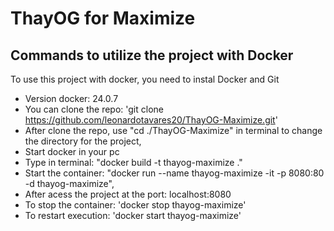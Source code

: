 # ThayOG for Maximize

## Commands to utilize the project with Docker

To use this project with docker, you need to instal Docker and Git

-  Version docker: 24.0.7
-  You can clone the repo: 'git clone https://github.com/leonardotavares20/ThayOG-Maximize.git'
-  After clone the repo, use "cd ./ThayOG-Maximize" in terminal to change the directory for the project,
-  Start docker in your pc
-  Type in terminal: "docker build -t thayog-maximize ."
-  Start the container: "docker run --name thayog-maximize -it -p 8080:80 -d thayog-maximize",
-  After acess the project at the port: localhost:8080
- To stop the container: 'docker stop thayog-maximize'
- To restart execution: 'docker start thayog-maximize'
